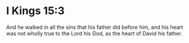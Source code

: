 # I Kings 15:3

And he walked in all the sins that his father did before him, and his heart was not wholly true to the Lord his God, as the heart of David his father.
